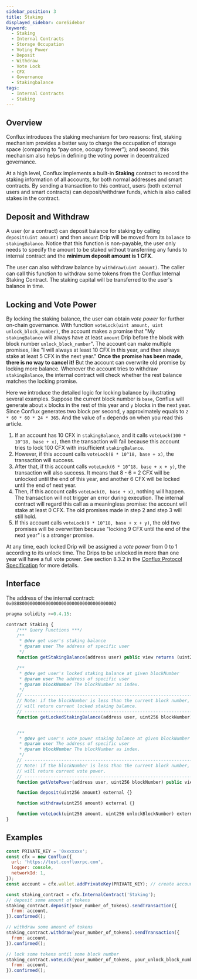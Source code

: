 ```yaml
---
sidebar_position: 3
title: Staking
displayed_sidebar: coreSidebar
keyword:
  - Staking
  - Internal Contracts
  - Storage Occupation
  - Voting Power
  - Deposit
  - Withdraw
  - Vote Lock
  - CFX
  - Governance
  - Stakingbalance
tags:
  - Internal Contracts
  - Staking
---
```


## Overview

Conflux introduces the staking mechanism for two reasons: first, staking mechanism provides a better way to charge the occupation of storage space (comparing to “pay once, occupy forever”); and second, this mechanism also helps in defining the voting power in decentralized governance.

At a high level, Conflux implements a built-in **Staking** contract to record the staking information of all accounts, for both normal addresses and smart contracts. By sending a transaction to this contract, users (both external users and smart contracts) can deposit/withdraw funds, which is also called stakes in the contract.

## Deposit and Withdraw

A user (or a contract) can deposit balance for staking by calling `deposit(uint amount)` and then `amount` Drip will be moved from its `balance` to `stakingBalance`. Notice that this function is non-payable, the user only needs to specify the amount to be staked without transferring any funds to internal contract and the **minimum deposit amount is 1 CFX**.

The user can also withdraw balance by `withdraw(uint amount)`. The caller can call this function to withdraw some tokens from the Conflux Internal Staking Contract. The staking capital will be transferred to the user's balance in time.

## Locking and Vote Power

By locking the staking balance, the user can obtain *vote power* for further on-chain governance. With function `voteLock(uint amount, uint unlock_block_number)`, the account makes a promise that "My `stakingBalance` will always have at least `amount` Drip before the block with block number `unlock_block_number`". The account can make multiple promises, like "I will always at least 10 CFX in this year, and then always stake at least 5 CFX in the next year."  **Once the promise has been made, there is no way to cancel it!** But the account can overwrite old promise by locking more balance. Whenever the account tries to withdraw `stakingBalance`, the internal contract will check whether the rest balance matches the locking promise.

Here we introduce the detailed logic for locking balance by illustrating several examples. Suppose the current block number is `base`, Conflux will generate about `x` blocks in the rest of this year and `y` blocks in the next year. Since Conflux generates two block per second, `y` approximately equals to `2 * 60 * 60 * 24 * 365`. And the value of `x` depends on when you read this article.

1. If an account has 10 CFX in `stakingBalance`, and it calls `voteLock(100 * 10^18, base + x)`, then the transaction will  fail because this account tries to lock 100 CFX with insufficient `stakingBalance`.
2. However, if this account calls `voteLock(8 * 10^18, base + x)`, the transaction will success.
3. After that, if this account calls `voteLock(6 * 10^18, base + x + y)`, the transaction will also success. It means that 8 - 6 = 2 CFX will be unlocked until the end of this year, and another 6 CFX will be locked until the end of next year.
4. Then, if this account calls `voteLock(0, base + x)`, nothing will happen. The transaction will not trigger an error during execution. The internal contract will regard this call as a meaningless promise: the account will stake at least 0 CFX. The old promises made in step 2 and step 3 will still hold.
5. If this account calls `voteLock(9 * 10^18, base + x + y)`, the old two promises will be overwritten because "locking 9 CFX until the end of the next year" is a stronger promise.

At any time, each locked Drip will be assigned a *vote power* from 0 to 1 according to its unlock time. The Drips to be unlocked in more than one year will have a full vote power. See section 8.3.2 in the [Conflux Protocol Specification](https://conflux-protocol.s3-ap-southeast-1.amazonaws.com/tech-specification.pdf) for more details.

## Interface

The address of the internal contract: `0x0888000000000000000000000000000000000002`

```js
pragma solidity >=0.4.15;

contract Staking {
    /*** Query Functions ***/
    /**
     * @dev get user's staking balance
     * @param user The address of specific user
     */
    function getStakingBalance(address user) public view returns (uint256) {}

    /**
     * @dev get user's locked staking balance at given blockNumber
     * @param user The address of specific user
     * @param blockNumber The blockNumber as index.
     */
    // ------------------------------------------------------------------------
    // Note: if the blockNumber is less than the current block number, function
    // will return current locked staking balance.
    // ------------------------------------------------------------------------
    function getLockedStakingBalance(address user, uint256 blockNumber) public view returns (uint256) {}


    /**
     * @dev get user's vote power staking balance at given blockNumber
     * @param user The address of specific user
     * @param blockNumber The blockNumber as index.
     */
    // ------------------------------------------------------------------------
    // Note: if the blockNumber is less than the current block number, function
    // will return current vote power.
    // ------------------------------------------------------------------------
    function getVotePower(address user, uint256 blockNumber) public view returns (uint256) {}

    function deposit(uint256 amount) external {}

    function withdraw(uint256 amount) external {}

    function voteLock(uint256 amount, uint256 unlockBlockNumber) external {}
}
```

## Examples

```javascript
const PRIVATE_KEY = '0xxxxxxx';
const cfx = new Conflux({
  url: 'https://test.confluxrpc.com',
  logger: console,
  networkId: 1,
});
const account = cfx.wallet.addPrivateKey(PRIVATE_KEY); // create account instance

const staking_contract = cfx.InternalContract('Staking');
// deposit some amount of tokens
staking_contract.deposit(your_number_of_tokens).sendTransaction({
  from: account,
}).confirmed();

// withdraw some amount of tokens
staking_contract.withdraw(your_number_of_tokens).sendTransaction({
  from: account,
}).confirmed();

// lock some tokens until some block number
staking_contract.voteLock(your_number_of_tokens, your_unlock_block_number).sendTransaction({
  from: account,
}).confirmed();
```
